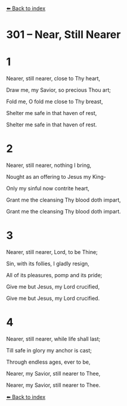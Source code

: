 [⬅️ Back to index](../README.md)

# 301 – Near, Still Nearer





# 1

Nearer, still nearer, close to Thy heart,

Draw me, my Savior, so precious Thou art;

Fold me, O fold me close to Thy breast,

Shelter me safe in that haven of rest,

Shelter me safe in that haven of rest.



# 2

Nearer, still nearer, nothing I bring,

Nought as an offering to Jesus my King-

Only my sinful now contrite heart,

Grant me the cleansing Thy blood doth impart,

Grant me the cleansing Thy blood doth impart.



# 3

Nearer, still nearer, Lord, to be Thine;

Sin, with its follies, I gladly resign,

All of its pleasures, pomp and its pride;

Give me but Jesus, my Lord crucified,

Give me but Jesus, my Lord crucified.



# 4

Nearer, still nearer, while life shall last;

Till safe in glory my anchor is cast;

Through endless ages, ever to be,

Nearer, my Savior, still nearer to Thee,

Nearer, my Savior, still nearer to Thee.

[⬅️ Back to index](../README.md)
